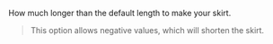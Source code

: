 
How much longer than the default length to make your skirt.

> This option allows negative values, which will shorten the skirt.